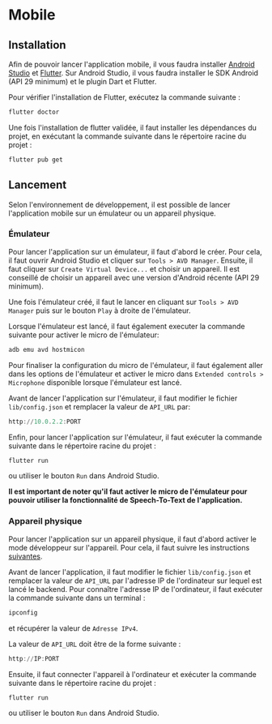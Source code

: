 # Mobile

## Installation

Afin de pouvoir lancer l'application mobile, il vous faudra installer [Android Studio](https://developer.android.com/studio) et [Flutter](https://flutter.dev/docs/get-started/install).
Sur Android Studio, il vous faudra installer le SDK Android (API 29 minimum) et le plugin Dart et Flutter.

Pour vérifier l'installation de Flutter, exécutez la commande suivante :

```powershell
flutter doctor
```

Une fois l'installation de flutter validée, il faut installer les dépendances du projet, en exécutant la commande suivante dans le répertoire racine du projet :

```powershell
flutter pub get
```

## Lancement

Selon l'environnement de développement, il est possible de lancer l'application mobile sur un émulateur ou un appareil physique.

### Émulateur

Pour lancer l'application sur un émulateur, il faut d'abord le créer. Pour cela, il faut ouvrir Android Studio et cliquer sur `Tools > AVD Manager`. Ensuite, il faut cliquer sur `Create Virtual Device...` et choisir un appareil. Il est conseillé de choisir un appareil avec une version d'Android récente (API 29 minimum).

Une fois l'émulateur créé, il faut le lancer en cliquant sur `Tools > AVD Manager` puis sur le bouton `Play` à droite de l'émulateur.

Lorsque l'émulateur est lancé, il faut également executer la commande suivante pour activer le micro de l'émulateur:
```powershell
adb emu avd hostmicon
```

Pour finaliser la configuration du micro de l'émulateur, il faut également aller dans les options de l'émulateur et activer le micro
dans `Extended controls > Microphone` disponible lorsque l'émulateur est lancé.

Avant de lancer l'application sur l'émulateur, il faut modifier le fichier `lib/config.json` et remplacer la valeur de `API_URL` par:
```powershell
http://10.0.2.2:PORT
```

Enfin, pour lancer l'application sur l'émulateur, il faut exécuter la commande suivante dans le répertoire racine du projet :

```powershell
flutter run
```
ou utiliser le bouton `Run` dans Android Studio.

__Il est important de noter qu'il faut activer le micro de l'émulateur pour pouvoir utiliser la fonctionnalité de Speech-To-Text de l'application.__

### Appareil physique

Pour lancer l'application sur un appareil physique, il faut d'abord activer le mode développeur sur l'appareil. Pour cela, il faut suivre les instructions [suivantes](https://developer.android.com/studio/debug/dev-options).

Avant de lancer l'application, il faut modifier le fichier `lib/config.json` et remplacer la valeur de `API_URL` par l'adresse IP de l'ordinateur sur lequel est lancé le backend. Pour connaître l'adresse IP de l'ordinateur, il faut exécuter la commande suivante dans un terminal :

```powershell
ipconfig
```
et récupérer la valeur de `Adresse IPv4`.

La valeur de `API_URL` doit être de la forme suivante :
```powershell
http://IP:PORT
```

Ensuite, il faut connecter l'appareil à l'ordinateur et exécuter la commande suivante dans le répertoire racine du projet :

```powershell
flutter run
```
ou utiliser le bouton `Run` dans Android Studio.

